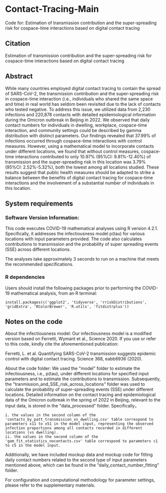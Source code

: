 # Contact-Tracing-Main
Code for: Estimation of transmission contribution and the super-spreading risk for cospace-time interactions based on digital contact tracing



## Citation
Estimation of transmission contribution and the super-spreading risk for cospace-time interactions based on digital contact tracing



## Abstract
While many countries employed digital contact tracing to contain the spread of SARS-CoV-2, the transmission contribution and the super-spreading risk in cospace-time interaction (i.e., individuals who shared the same space and time) in real world has seldom been revisited due to the lack of contacts who tested negative. To address this issue, we utilized data from 2,230 infections and 220,878 contacts with detailed epidemiological information during the Omicron outbreak in Beijing in 2022. We observed that daily contact numbers for individuals in dwelling, workplace, cospace-time interaction, and community settings could be described by gamma distribution with distinct parameters. Our findings revealed that 37.99% of infections occurred through cospace-time interactions with control measures. However, using a mathematical model to incorporate contacts under different locations, we found that without control measures, cospace-time interactions contributed to only 10.97% (95%CI: 9.81%-12.40%) of transmission and the super-spreading risk in this location was 3.79% (95%CI: 2.52%-5.32%), both the lowest among all locations studied. These results suggest that public health measures should be adapted to strike a balance between the benefits of digital contact tracing for cospace-time interactions and the involvement of a substantial number of individuals in this location.

## System requirements
### Software Version Information:
This code executes COVID-19 mathematical analyses using R version 4.2.1. Specifically, it addresses the infectiousness model p(tau) for various locations with input parameters provided. The code also calculates contributions to transmission and the probability of super spreading events (SSE) across different locations.

The analyses take approximately 3 seconds to run on a machine that meets the recommended specifications.


### R dependencies
Users should install the following packages prior to performing the COVID-19 mathematical analysis, from an R terminal:
```
install.packages(c('ggplot2', 'tidyverse', 'rriskDistributions', 'gridExtra', 'RColorBrewer', 'R.utils', 'fitdistrplus'))
```

## Notes on the code
 

About the infectiousness model: Our infectiousness model is a modified version based on Ferretti, Wymant et al., Science 2020. If you use or refer to this code, kindly cite the aforementioned publication:

Ferretti, L. et al. Quantifying SARS-CoV-2 transmission suggests epidemic control with digital contact tracing. Science 368, eabb6936 (2020).

About the code folder: We used the "model" folder to estimate the infectiousness, i.e., p(tau), under different locations for specified input parameters and to estimate the contributions to transmission. Subsequently, the "tranmission_and_SSE_risk_across_locations" folder was used to calculate the probability of super-spreading events (SSE) under different locations. Detailed information on the contact tracing and epidemiological data of the Omicron outbreak in the spring of 2022 in Beijing, relevant to the input data, is stored in the "data_processed" folder.
Specifically，

	i. the values in the second column of the 'contacts_by_patt_transmission_vs_dwelling.csv' table correspond to parameters x11 to x51 in the model input, representing the observed infection proportions among all contacts recorded in different locations (vs dwelling).
	ii. the values in the second column of the 'gam_fit_statistics_nocontacts.csv' table correspond to parameters c1 to c5 in the model input.

Additionally, we have included mockup data and mockup code for fitting daily contact numbers related to the second type of input parameters mentioned above, which can be found in the "daily_contact_number_fitting" folder.

For configuration and computational methodology for parameter settings, please refer to the supplementary materials.

